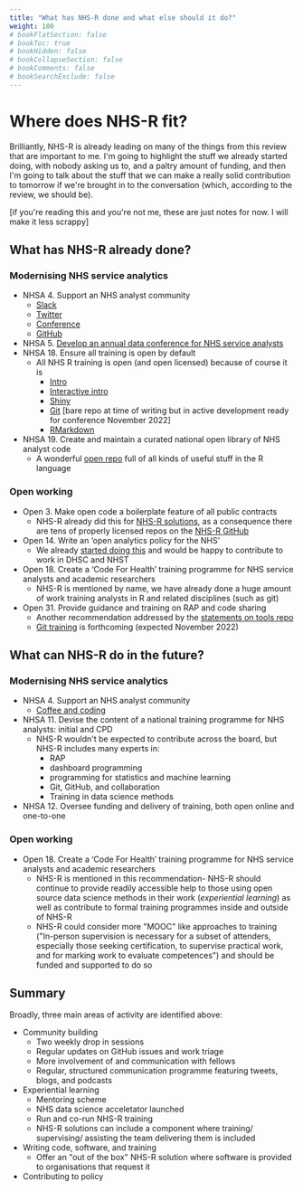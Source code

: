 ```yaml
---
title: "What has NHS-R done and what else should it do?"
weight: 100
# bookFlatSection: false
# bookToc: true
# bookHidden: false
# bookCollapseSection: false
# bookComments: false
# bookSearchExclude: false
---
```


# Where does NHS-R fit?

Brilliantly, NHS-R is already leading on many of the things from this review that are important to me. I'm going to highlight the stuff we already started doing, with nobody asking us to, and a paltry amount of funding, and then I'm going to talk about the stuff that we can make a really solid contribution to tomorrow if we're brought in to the conversation (which, according to the review, we should be).

[if you're reading this and you're not me, these are just notes for now. I will make it less scrappy]

## What has NHS-R already done?

### Modernising NHS service analytics

* NHSA 4. Support an NHS analyst community
    * [Slack](http://nhsrcommunity.slack.com/)
    * [Twitter](https://twitter.com/NHSrCommunity)
    * [Conference](https://nhsrcommunity.com/nhs-r-community-conference-2021)
    * [GitHub](https://github.com/nhs-r-community)
* NHSA 5. [Develop an annual data conference for NHS service analysts](https://nhsrcommunity.com/nhs-r-community-conference-2021/)
* NHSA 18. Ensure all training is open by default
    * All NHS R training is open (and open licensed) because of course it is
        * [Intro](https://github.com/nhs-r-community/intro_r)
        * [Interactive intro](https://github.com/nhs-r-community/NHSRtraining)
        * [Shiny](https://github.com/nhs-r-community/shiny-training)
        * [Git](https://github.com/nhs-r-community/git_training) [bare repo at time of writing but in active development ready for conference November 2022]
        * [RMarkdown](https://github.com/nhs-r-community/intro_rmd)
* NHSA 19. Create and maintain a curated national open library of NHS analyst code
    * A wonderful [open repo](https://github.com/nhs-r-community/demos-and-how-tos) full of all kinds of useful stuff in the R language

### Open working

* Open 3. Make open code a boilerplate feature of all public contracts
    * NHS-R already did this for [NHS-R solutions](https://nhsrcommunity.com/nhs-r-solutions/), as a consequence there are tens of properly licensed repos on the [NHS-R GitHub](https://github.com/nhs-r-community)
* Open 14. Write an ‘open analytics policy for the NHS’
    * We already [started doing this](https://github.com/nhs-r-community/statements-on-tools) and would be happy to contribute to work in DHSC and NHST
* Open 18. Create a ‘Code For Health’ training programme for NHS service analysts and academic researchers
    * NHS-R is mentioned by name, we have already done a huge amount of work training analysts in R and related disciplines (such as git)
* Open 31. Provide guidance and training on RAP and code sharing
    * Another recommendation addressed by the [statements on tools repo](https://github.com/nhs-r-community/statements-on-tools)
    * [Git training](https://github.com/nhs-r-community/git_training) is forthcoming (expected November 2022)

## What can NHS-R do in the future?

### Modernising NHS service analytics

* NHSA 4. Support an NHS analyst community
    * [Coffee and coding](https://gss.civilservice.gov.uk/reproducible-analytical-pipelines/coffee-and-coding/)
* NHSA 11. Devise the content of a national training programme for NHS analysts: initial and CPD
    * NHS-R wouldn't be expected to contribute across the board, but NHS-R includes many experts in:
        * RAP
        * dashboard programming
        * programming for statistics and machine learning
        * Git, GitHub, and collaboration
        * Training in data science methods
* NHSA 12. Oversee funding and delivery of training, both open online and one-to-one

### Open working

* Open 18. Create a ‘Code For Health’ training programme for NHS service analysts and academic researchers
    * NHS-R is mentioned in this recommendation- NHS-R should continue to provide readily accessible help to those using open source data science methods in their work (*experiential learning*) as well as contribute to formal training programmes inside and outside of NHS-R
    * NHS-R could consider more "MOOC" like approaches to training ("In-person supervision is necessary for a subset of attenders, especially those seeking certification, to supervise practical work, and for marking work to evaluate competences") and should be funded and supported to do so

## Summary

Broadly, three main areas of activity are identified above:

* Community building
    * Two weekly drop in sessions
    * Regular updates on GitHub issues and work triage
    * More involvement of and communication with fellows
    * Regular, structured communication programme featuring tweets, blogs, and podcasts
* Experiential learning
    * Mentoring scheme
    * NHS data science acceletator launched
    * Run and co-run NHS-R training
    * NHS-R solutions can include a component where training/ supervising/ assisting the team delivering them is included
* Writing code, software, and training
    * Offer an "out of the box" NHS-R solution where software is provided to organisations that request it
* Contributing to policy
